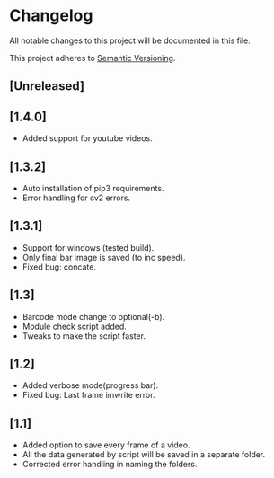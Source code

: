 # Changelog
All notable changes to this project will be documented in this file.

This project adheres to [Semantic Versioning](https://semver.org/spec/v2.0.0.html).

## [Unreleased]

## [1.4.0]
* Added support for youtube videos.

## [1.3.2]
* Auto installation of pip3 requirements.
* Error handling for cv2 errors.

## [1.3.1]
* Support for windows (tested build).
* Only final bar image is saved (to inc speed).
* Fixed bug: concate.

## [1.3]
* Barcode mode change to optional(-b).
* Module check script added.
* Tweaks to make the script faster.

## [1.2]
* Added verbose mode(progress bar).
* Fixed bug: Last frame imwrite error.

## [1.1]
* Added option to save every frame of a video.
* All the data generated by script will be saved in a separate folder.
* Corrected error handling in naming the folders.
